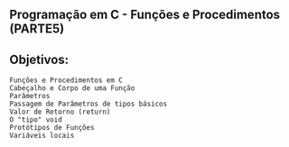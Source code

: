## Programação em C - Funções e Procedimentos (PARTE5)

## Objetivos:

    Funções e Procedimentos em C
    Cabeçalho e Corpo de uma Função
    Parâmetros
    Passagem de Parâmetros de tipos básicos
    Valor de Retorno (return)
    O "tipo" void
    Protótipos de Funções
    Variáveis locais
